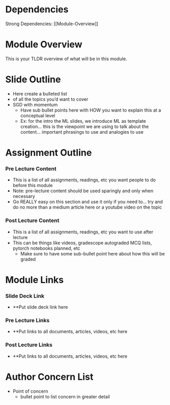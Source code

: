 
# Dependencies

Strong Dependencies:
[[Module-Overview]]



# Module Overview

This is your TLDR overview of what will be in this module.

# Slide Outline

- Here create a bulleted list
- of all the topics you’d want to cover
- SGD with momentum
    - Have sub bullet points here with HOW you want to explain this at a conceptual level
    - Ex: for the intro the ML slides, we introduce ML as template creation... this is the viewpoint we are using to talk about the content... important phrasings to use and analogies to use

# Assignment Outline

### Pre Lecture Content

- This is a list of all assignments, readings, etc you want people to do before this module
- Note: pre-lecture content should be used sparingly and only when necessary
- Go REALLY easy on this section and use it only if you need to... try and do no more than a medium article here or a youtube video on the topic

### Post Lecture Content

- This is a list of all assignments, readings, etc you want to use after lecture
- This can be things like videos, gradescope autograded MCQ lists, pytorch notebooks planned, etc
    - Make sure to have some sub-bullet point here about how this will be graded

# Module Links

### Slide Deck Link

- **Put slide deck link here

### Pre Lecture Links

- **Put links to all documents, articles, videos, etc here

### Post Lecture Links

- **Put links to all documents, articles, videos, etc here

# Author Concern List

- Point of concern
    - bullet point to list concern in greater detail